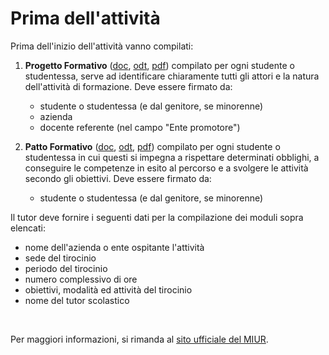 # Prima dell'attività
Prima dell'inizio dell'attività vanno compilati:
1. **Progetto Formativo** ([doc](./assets/progetto_formativo.docx), [odt](./assets/progetto_formativo.odt), [pdf](./assets/progetto_formativo.pdf)) compilato per ogni studente o studentessa, serve ad identificare chiaramente tutti gli attori e la natura dell'attività di formazione. Deve essere firmato da:
   - studente o studentessa (e dal genitore, se minorenne)
   - azienda
   - docente referente (nel campo "Ente promotore")

1. **Patto Formativo** ([doc](./assets/patto_formativo_adesione_alunno.doc), [odt](./assets/patto_formativo_adesione_alunno.odt), [pdf](./assets/patto_formativo_adesione_alunno.pdf)) compilato per ogni studente o studentessa in cui questi si impegna a rispettare determinati obblighi, a conseguire le competenze in esito al percorso e a svolgere le attività secondo gli obiettivi. Deve essere firmato da:
    - studente o studentessa (e dal genitore, se minorenne)

Il tutor deve fornire i seguenti dati per la compilazione dei moduli sopra elencati:
 - nome dell'azienda o ente ospitante l'attività
 - sede del tirocinio
 - periodo del tirocinio
 - numero complessivo di ore
 - obiettivi, modalità ed attività del tirocinio
 - nome del tutor scolastico

<br>

Per maggiori informazioni, si rimanda al [sito ufficiale del MIUR](http://www.alternanza.miur.gov.it/scuole_come-organizzare.html).
